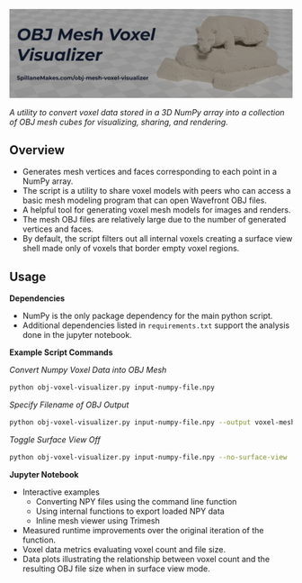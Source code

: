 ![OBJ Mesh Voxel Visualizer Banner](images/OBJ-Mesh-Voxel-Visualizer-Nittany-Lion-Shrine-Banner.png)

*A utility to convert voxel data stored in a 3D NumPy array into a collection of OBJ mesh cubes for visualizing, sharing, and rendering.*

## Overview
- Generates mesh vertices and faces corresponding to each point in a NumPy array. 
- The script is a utility to share voxel models with peers who can access a basic mesh modeling program that can open Wavefront OBJ files. 
- A helpful tool for generating voxel mesh models for images and renders. 
- The mesh OBJ files are relatively large due to the number of generated vertices and faces. 
- By default, the script filters out all internal voxels creating a surface view shell made only of voxels that border empty voxel regions.

## Usage
**Dependencies**
- NumPy is the only package dependency for the main python script.
- Additional dependencies listed in `requirements.txt` support the analysis done in the jupyter notebook.

**Example Script Commands**

*Convert Numpy Voxel Data into OBJ Mesh*
```Bash
python obj-voxel-visualizer.py input-numpy-file.npy
```

*Specify Filename of OBJ Output*
```Bash
python obj-voxel-visualizer.py input-numpy-file.npy --output voxel-mesh-visual.obj
```

*Toggle Surface View Off*
```Bash
python obj-voxel-visualizer.py input-numpy-file.npy --no-surface-view
```

**Jupyter Notebook**
- Interactive examples
	- Converting NPY files using the command line function
	- Using internal functions to export loaded NPY data
	- Inline mesh viewer using Trimesh
- Measured runtime improvements over the original iteration of the function.
- Voxel data metrics evaluating voxel count and file size.
- Data plots illustrating the relationship between voxel count and the resulting OBJ file size when in surface view mode.

